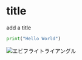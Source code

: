 # title
add a title

~~~Python
print("Hello World")
~~~

![エビフライトライアングル](http://i.imgur.com/Jjwsc.jpg)
